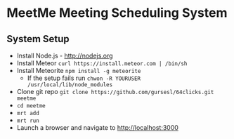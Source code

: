 MeetMe Meeting Scheduling System
========================================

System Setup
----------------------------------------
* Install Node.js - http://nodejs.org
* Install Meteor `curl https://install.meteor.com | /bin/sh`
* Install Meteorite `npm install -g meteorite`
	* If the setup fails run `chwon -R YOURUSER  /usr/local/lib/node_modules`
* Clone git repo `git clone https://github.com/gursesl/64clicks.git meetme`
* `cd meetme`
* `mrt add`
* `mrt run`
* Launch a browser and navigate to [http://localhost:3000](http://localhost:3000)

